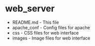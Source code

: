 web_server
==========

* README.md - This file
* apache_conf - Config files for apache
* css - CSS files for web interface
* images - Image files for web interface
